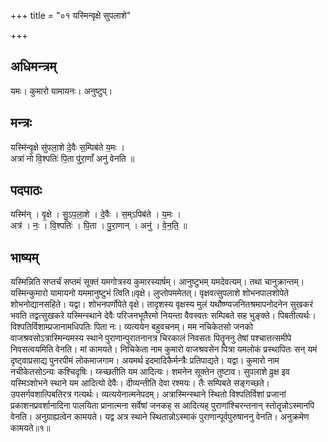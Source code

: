 +++
title = "०१ यस्मिन्वृक्षे सुपलाशे"

+++
## अधिमन्त्रम्
यमः। कुमारो यामायनः। अनुष्टुप्।

## मन्त्रः
यस्मि॑न्वृ॒क्षे सु॑पला॒शे दे॒वैः स॒म्पिब॑ते य॒मः ।  
अत्रा॑ नो वि॒श्पतिः॑ पि॒ता पु॑रा॒णाँ अनु॑ वेनति ॥

## पदपाठः
यस्मि॑न् । वृ॒क्षे । सु॒ऽप॒ला॒शे । दे॒वैः । स॒म्ऽपिब॑ते । य॒मः ।  
अत्र॑ । नः॒ । वि॒श्पतिः॑ । पि॒ता । पु॒रा॒णान् । अनु॑ । वे॒न॒ति॒ ॥

## भाष्यम्
यस्मिन्निति सप्तर्चं सप्तमं सूक्तं यमगोत्रस्य कुमारस्यार्षम्। आनुष्टुभम् यमदेवत्यम्। तथा चानुक्रान्तम्। यस्मिन्कुमारो यामायनो यममानुष्टुभं त्विति॥वृक्षे। लुप्तोपममेतत्। वृक्षवत्सुपलाशे शोभनपालशोपेते शोभनोद्यानसहिते। यद्वा। शोभनपर्णोपेते वृक्षे। तादृशस्य वृक्षस्य मुलं यथौष्ण्यजनितश्रमापनोदनेन सुखकरं भवति तद्वत्सुखकरे यस्मिन्स्थाने देवैः परिजनभूतैरमो नियन्ता वैवस्वतः सम्पिबते सह भुङ्क्ते। पिबतीत्यर्थः। विश्पतिर्विशाम्प्रजानामधिपतिः पिता नः। व्यत्ययेन बहुवचनम्। मम नचिकेतसो जनको वाजश्रवसोऽत्रास्मिन्यमस्य स्थाने पुराणान्पुरातनानत्र चिरकालं निवसतः पितॄननु तेषां पश्चात्तत्समीपे निवसत्वयमिति वेनति। मां कामयते। निचिकेता नाम कुमारो वाजश्रवसेन पित्रा यमलोकं प्रस्थापितः सन् यमं दृष्ट्वाप्रसाद्य पुनरपीमं लोकमाजगाम। अयमर्थ इदमादिकैर्मन्त्रैः प्रतिपाद्यते। यद्वा। कुमारो नाम नचीकेतसोऽन्यः कश्चिदृषिः। य्स्च्छतीति यम आदित्यः। शमनेन सूक्तेन तुष्टाव। सुपलाशे व्रुक्ष इव यस्मिञ्शोभने स्थाने यम आदित्यो देवैः। दीव्यन्तीति देवा रश्मयः। तैः सम्पिबते सङ्गच्छते। उपसर्गवशात्पिबतिरत्र गत्यर्थः। व्यत्ययेनात्मनेपदम्। अत्रास्मिन्स्थाने स्थितो विश्पतिर्विशां प्रजानां प्रकाशनप्रवर्शानादिना पालयिता प्रानात्मना सर्वेषां जनकह् स आदित्यह् पुराणांश्चिरन्तनान् स्तोतॄन्नोऽस्मानपि वेनति। अनुग्राह्यत्वेन कामयते। यद्व अत्र स्थाने स्थितान्नोऽस्माकं पुराणान्पूर्वपुरुषाननु वेनति। अनुक्रमेण कामयते॥१॥